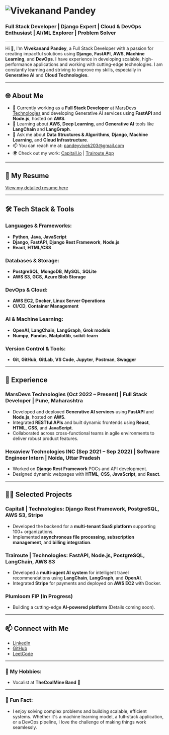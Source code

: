 # ![Vivekanand Pandey](https://your-image-link-here.com)

### Full Stack Developer | Django Expert | Cloud & DevOps Enthusiast | AI/ML Explorer | Problem Solver

---

Hi 👋, I'm **Vivekanand Pandey**, a Full Stack Developer with a passion for creating impactful solutions using **Django**, **FastAPI**, **AWS**, **Machine Learning**, and **DevOps**. I have experience in developing scalable, high-performance applications and working with cutting-edge technologies. I am constantly learning and striving to improve my skills, especially in **Generative AI** and **Cloud Technologies**.

---

## 🌐 About Me
- 🔭 Currently working as a **Full Stack Developer** at [MarsDevs Technologies](https://www.marsdevs.com) and developing Generative AI services using **FastAPI** and **Node.js**, hosted on **AWS**.
- 🌱 Learning about **AWS**, **Deep Learning**, and **Generative AI** tools like **LangChain** and **LangGraph**.
- 💬 Ask me about **Data Structures & Algorithms**, **Django**, **Machine Learning**, and **Cloud Infrastructure**.
- 📫 You can reach me at: [pandeyvivek203@gmail.com](mailto:pandeyvivek203@gmail.com)
- 🌍 Check out my work: [Capitall.io](https://www.capitall.io) | [Trairoute App](https://apps.apple.com/in/app/trairoute/id6481530765)

---

## 📄 My Resume
[View my detailed resume here](https://drive.google.com/file/d/1LpIY6HN7C_zyf7ACKh_KEV_pghUOh-WD/view?usp=sharing)

---

## 🛠️ Tech Stack & Tools
### **Languages & Frameworks:**
- **Python**, **Java**, **JavaScript**
- **Django**, **FastAPI**, **Django Rest Framework**, **Node.js**
- **React**, **HTML/CSS**

### **Databases & Storage:**
- **PostgreSQL**, **MongoDB**, **MySQL**, **SQLite**
- **AWS S3**, **GCS**, **Azure Blob Storage**

### **DevOps & Cloud:**
- **AWS EC2**, **Docker**, **Linux Server Operations**
- **CI/CD**, **Container Management**

### **AI & Machine Learning:**
- **OpenAI**, **LangChain**, **LangGraph**, **Grok models**
- **Numpy**, **Pandas**, **Matplotlib**, **scikit-learn**

### **Version Control & Tools:**
- **Git**, **GitHub**, **GitLab**, **VS Code**, **Jupyter**, **Postman**, **Swagger**

---

## 💼 Experience

### **MarsDevs Technologies** (Oct 2022 – Present) | **Full Stack Developer** | Pune, Maharashtra
- Developed and deployed **Generative AI services** using **FastAPI** and **Node.js**, hosted on **AWS**.
- Integrated **RESTful APIs** and built dynamic frontends using **React**, **HTML**, **CSS**, and **JavaScript**.
- Collaborated across cross-functional teams in agile environments to deliver robust product features.

### **Hexaview Technologies INC** (Sep 2021 – Sep 2022) | **Software Engineer Intern** | Noida, Uttar Pradesh
- Worked on **Django Rest Framework** POCs and API development.
- Designed dynamic webpages with **HTML**, **CSS**, **JavaScript**, and **React**.

---

## 🧑‍💻 Selected Projects

### **Capitall** | Technologies: **Django Rest Framework**, **PostgreSQL**, **AWS S3**, **Stripe**
- Developed the backend for a **multi-tenant SaaS platform** supporting 100+ organizations.
- Implemented **asynchronous file processing**, **subscription management**, and **billing integration**.

### **Trairoute** | Technologies: **FastAPI**, **Node.js**, **PostgreSQL**, **LangChain**, **AWS S3**
- Developed a **multi-agent AI system** for intelligent travel recommendations using **LangChain**, **LangGraph**, and **OpenAI**.
- Integrated **Stripe** for payments and deployed on **AWS EC2** with Docker.

### **Plumloom FIP** (In Progress)
- Building a cutting-edge **AI-powered platform** (Details coming soon).

---

## 📫 Connect with Me
- [LinkedIn](https://www.linkedin.com/in/vivekanand-pandey-b970491b0/)
- [GitHub](https://github.com/vivekanand321)
- [LeetCode](https://leetcode.com/u/vivekanand_pandey/)

---

### 🔧 My Hobbies:
- Vocalist at **TheCoalMine Band** 🎤

---

### 💬 Fun Fact:
- I enjoy solving complex problems and building scalable, efficient systems. Whether it's a machine learning model, a full-stack application, or a DevOps pipeline, I love the challenge of making things work seamlessly.
